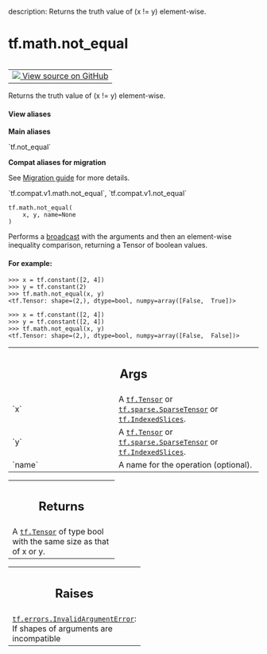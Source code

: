 description: Returns the truth value of (x != y) element-wise.

<div itemscope itemtype="http://developers.google.com/ReferenceObject">
<meta itemprop="name" content="tf.math.not_equal" />
<meta itemprop="path" content="Stable" />
</div>

# tf.math.not_equal

<!-- Insert buttons and diff -->

<table class="tfo-notebook-buttons tfo-api nocontent" align="left">
<td>
  <a target="_blank" href="https://github.com/tensorflow/tensorflow/blob/r2.3/tensorflow/python/ops/math_ops.py#L1617-L1650">
    <img src="https://www.tensorflow.org/images/GitHub-Mark-32px.png" />
    View source on GitHub
  </a>
</td>
</table>



Returns the truth value of (x != y) element-wise.

<section class="expandable">
  <h4 class="showalways">View aliases</h4>
  <p>
<b>Main aliases</b>
<p>`tf.not_equal`</p>

<b>Compat aliases for migration</b>
<p>See
<a href="https://www.tensorflow.org/guide/migrate">Migration guide</a> for
more details.</p>
<p>`tf.compat.v1.math.not_equal`, `tf.compat.v1.not_equal`</p>
</p>
</section>

<pre class="devsite-click-to-copy prettyprint lang-py tfo-signature-link">
<code>tf.math.not_equal(
    x, y, name=None
)
</code></pre>



<!-- Placeholder for "Used in" -->

Performs a [broadcast](
https://docs.scipy.org/doc/numpy/user/basics.broadcasting.html) with the
arguments and then an element-wise inequality comparison, returning a Tensor
of boolean values.

#### For example:



```
>>> x = tf.constant([2, 4])
>>> y = tf.constant(2)
>>> tf.math.not_equal(x, y)
<tf.Tensor: shape=(2,), dtype=bool, numpy=array([False,  True])>
```

```
>>> x = tf.constant([2, 4])
>>> y = tf.constant([2, 4])
>>> tf.math.not_equal(x, y)
<tf.Tensor: shape=(2,), dtype=bool, numpy=array([False,  False])>
```

<!-- Tabular view -->
 <table class="responsive fixed orange">
<colgroup><col width="214px"><col></colgroup>
<tr><th colspan="2"><h2 class="add-link">Args</h2></th></tr>

<tr>
<td>
`x`
</td>
<td>
A <a href="../../tf/Tensor.md"><code>tf.Tensor</code></a> or <a href="../../tf/sparse/SparseTensor.md"><code>tf.sparse.SparseTensor</code></a> or <a href="../../tf/IndexedSlices.md"><code>tf.IndexedSlices</code></a>.
</td>
</tr><tr>
<td>
`y`
</td>
<td>
A <a href="../../tf/Tensor.md"><code>tf.Tensor</code></a> or <a href="../../tf/sparse/SparseTensor.md"><code>tf.sparse.SparseTensor</code></a> or <a href="../../tf/IndexedSlices.md"><code>tf.IndexedSlices</code></a>.
</td>
</tr><tr>
<td>
`name`
</td>
<td>
A name for the operation (optional).
</td>
</tr>
</table>



<!-- Tabular view -->
 <table class="responsive fixed orange">
<colgroup><col width="214px"><col></colgroup>
<tr><th colspan="2"><h2 class="add-link">Returns</h2></th></tr>
<tr class="alt">
<td colspan="2">
A <a href="../../tf/Tensor.md"><code>tf.Tensor</code></a> of type bool with the same size as that of x or y.
</td>
</tr>

</table>



<!-- Tabular view -->
 <table class="responsive fixed orange">
<colgroup><col width="214px"><col></colgroup>
<tr><th colspan="2"><h2 class="add-link">Raises</h2></th></tr>
<tr class="alt">
<td colspan="2">
<a href="../../tf/errors/InvalidArgumentError.md"><code>tf.errors.InvalidArgumentError</code></a>: If shapes of arguments are incompatible
</td>
</tr>

</table>

